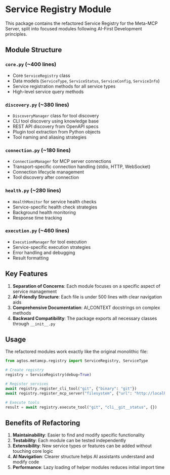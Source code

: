 # Service Registry Module

This package contains the refactored Service Registry for the Meta-MCP Server, split into focused modules following AI-First Development principles.

## Module Structure

### `core.py` (~400 lines)
- Core `ServiceRegistry` class
- Data models (`ServiceType`, `ServiceStatus`, `ServiceConfig`, `ServiceInfo`)
- Service registration methods for all service types
- High-level service query methods

### `discovery.py` (~380 lines)
- `DiscoveryManager` class for tool discovery
- CLI tool discovery using knowledge base
- REST API discovery from OpenAPI specs
- Plugin tool extraction from Python objects
- Tool naming and aliasing strategies

### `connection.py` (~180 lines)
- `ConnectionManager` for MCP server connections
- Transport-specific connection handling (stdio, HTTP, WebSocket)
- Connection lifecycle management
- Tool discovery after connection

### `health.py` (~280 lines)
- `HealthMonitor` for service health checks
- Service-specific health check strategies
- Background health monitoring
- Response time tracking

### `execution.py` (~460 lines)
- `ExecutionManager` for tool execution
- Service-specific execution strategies
- Error handling and debugging
- Result formatting

## Key Features

1. **Separation of Concerns**: Each module focuses on a specific aspect of service management
2. **AI-Friendly Structure**: Each file is under 500 lines with clear navigation aids
3. **Comprehensive Documentation**: AI_CONTEXT docstrings on complex methods
4. **Backward Compatibility**: The package exports all necessary classes through `__init__.py`

## Usage

The refactored modules work exactly like the original monolithic file:

```python
from agtos.metamcp.registry import ServiceRegistry, ServiceType

# Create registry
registry = ServiceRegistry(debug=True)

# Register services
await registry.register_cli_tool("git", {"binary": "git"})
await registry.register_mcp_server("filesystem", {"url": "http://localhost:3000"})

# Execute tools
result = await registry.execute_tool("git", "cli__git__status", {})
```

## Benefits of Refactoring

1. **Maintainability**: Easier to find and modify specific functionality
2. **Testability**: Each module can be tested independently
3. **Extensibility**: New service types or features can be added without touching core logic
4. **AI Navigation**: Clearer structure helps AI assistants understand and modify code
5. **Performance**: Lazy loading of helper modules reduces initial import time